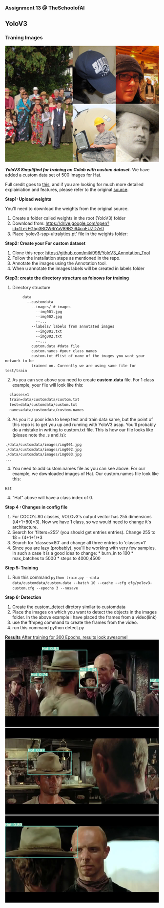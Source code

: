 ### Assignment 13 @ TheSchoolofAI
## YoloV3

### Traning Images
![alt text](https://github.com/prarthananbhat/tsai/blob/master/S13/CustomYoloTraining/train_images_sample%20(1).jpg?raw=true")


***YoloV3 Simplified for training on Colab with custom dataset.***
We have added a custom data set of 500 images for Hat. 

Full credit goes to [this](https://github.com/ultralytics/yolov3), and if you are looking for much more detailed explainiation and features, please refer to the original [source](https://github.com/ultralytics/yolov3). 

**Step1: Upload weights**

You'll need to download the weights from the original source. 
   1. Create a folder called weights in the root (YoloV3) folder
   1. Download from: https://drive.google.com/open?id=1LezFG5g3BCW6iYaV89B2i64cqEUZD7e0
   1. Place 'yolov3-spp-ultralytics.pt' file in the weights folder:

**Step2: Create your For custom dataset**
   1. Clone this repo: https://github.com/miki998/YoloV3_Annotation_Tool
   2. Follow the installation steps as mentioned in the repo. 
   3. Annotate the images using the Annotation tool. 
   4. When u annotate the images labels will be created in labels folder

**Step3: create the directory structure as foloows for training**
   1. Directory structure
```
        data
          --customdata
            --images/ # images
              --img001.jpg
              --img002.jpg
              --...
            --labels/ labels from annotated images
              --img001.txt
              --img002.txt
              --...
            custom.data #data file
            custom.names #your class names
            custom.txt #list of name of the images you want your network to be
            trained on. Currently we are using same file for test/train
```
  2. As you can see above you need to create **custom.data** file. For 1 class example, your file will look like this:
```2
  classes=1
  train=data/customdata/custom.txt
  test=data/customdata/custom.txt 
  names=data/customdata/custom.names
```
  3. As you it a poor idea to keep test and train data same, but the point of this repo is to get you up and running with YoloV3 asap. You'll probably do a mistake in writing to custom.txt file. This is how our file looks like (please note the .s and /s):

```
./data/customdata/images/img001.jpg
./data/customdata/images/img002.jpg
./data/customdata/images/img003.jpg
...
```
  4. You need to add custom.names file as you can see above. For our example, we downloaded images of Hat. Our custom.names file look like this:

```
Hat
```
4. "Hat" above will have a class index of 0. 

**Step 4 : Changes in config file**

   1. For COCO's 80 classes, VOLOv3's output vector has 255 dimensions ((4+1+80)*3). Now we have 1 class, so we would need to change it's architecture.
   2. Search for 'filters=255' (you should get entries entries). Change 255 to 18 = (4+1+1)*3
   3. Search for 'classes=80' and change all three entries to 'classes=1'
   4. Since you are lazy (probably), you'll be working with very few samples. In such a case it is a good idea to change:
     * burn_in to 100
     * max_batches to 5000
     * steps to 4000,4500

**Step 5: Training**

   1. Run this command `python train.py --data data/customdata/custom.data --batch 10 --cache --cfg cfg/yolov3-custom.cfg --epochs 3 --nosave`

**Step 6: Detection**

   1. Create the custom_detect dirctory similar to customdata
   2. Place the images on which you want to detect the objects in the images folder. In the above example i have placed the frames from a video(link)
   3. use the ffmpeg command to create the frames from the video.
   4. run this command python detect.py

**Results**
After training for 300 Epochs, results look awesome!
![alt text](https://github.com/prarthananbhat/tsai/blob/master/S13/CustomYoloTraining/YoloV3/output/image-000795.jpg?raw=true)
![alt text](https://github.com/prarthananbhat/tsai/blob/master/S13/CustomYoloTraining/YoloV3/output/image-000500.jpg?raw=true)
![alt text](https://github.com/prarthananbhat/tsai/blob/master/S13/CustomYoloTraining/YoloV3/output/image-000580.jpg?raw=true)



